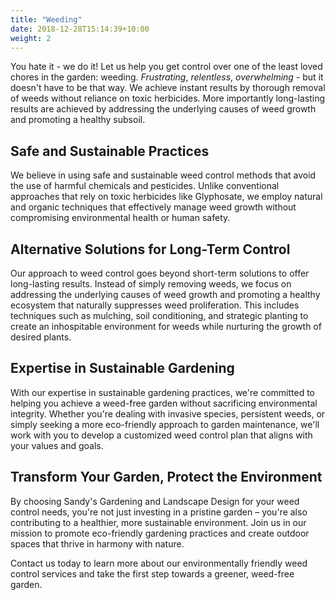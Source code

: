 ```yaml
---
title: "Weeding"
date: 2018-12-28T15:14:39+10:00
weight: 2
---
```


You hate it - we do it! Let us help you get control over one of the least loved chores in the garden: weeding. *Frustrating*, *relentless*, *overwhelming* - but it doesn't have to be that way. We achieve instant results by thorough removal of weeds without reliance on toxic herbicides. More importantly long-lasting results are achieved by addressing the underlying causes of weed growth and promoting a healthy subsoil.

## Safe and Sustainable Practices

We believe in using safe and sustainable weed control methods that avoid the use of harmful chemicals and pesticides. Unlike conventional approaches that rely on toxic herbicides like Glyphosate, we employ natural and organic techniques that effectively manage weed growth without compromising environmental health or human safety.

## Alternative Solutions for Long-Term Control

Our approach to weed control goes beyond short-term solutions to offer long-lasting results. Instead of simply removing weeds, we focus on addressing the underlying causes of weed growth and promoting a healthy ecosystem that naturally suppresses weed proliferation. This includes techniques such as mulching, soil conditioning, and strategic planting to create an inhospitable environment for weeds while nurturing the growth of desired plants.

## Expertise in Sustainable Gardening

With our expertise in sustainable gardening practices, we're committed to helping you achieve a weed-free garden without sacrificing environmental integrity. Whether you're dealing with invasive species, persistent weeds, or simply seeking a more eco-friendly approach to garden maintenance, we'll work with you to develop a customized weed control plan that aligns with your values and goals.

## Transform Your Garden, Protect the Environment

By choosing Sandy's Gardening and Landscape Design for your weed control needs, you're not just investing in a pristine garden – you're also contributing to a healthier, more sustainable environment. Join us in our mission to promote eco-friendly gardening practices and create outdoor spaces that thrive in harmony with nature.

Contact us today to learn more about our environmentally friendly weed control services and take the first step towards a greener, weed-free garden.